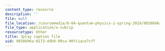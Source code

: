 ```yaml
---
content_type: resource
description: ''
file: null
file_location: /coursemedia/8-04-quantum-physics-i-spring-2016/9038696a0173ddb999ca90fc1ace7cff_OQMczXtDnpU.srt
file_type: application/x-subrip
resourcetype: Other
title: 3play caption file
uid: 9038696a-0173-ddb9-99ca-90fc1ace7cff
---
```

